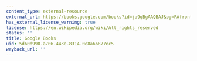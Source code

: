 ```yaml
---
content_type: external-resource
external_url: https://books.google.com/books?id=ja9qBgAAQBAJ&pg=PAfrontcover#v=onepage&q&f=false
has_external_license_warning: true
license: https://en.wikipedia.org/wiki/All_rights_reserved
status: ''
title: Google Books
uid: 5d60d998-a706-443e-8314-0e8a66877ec5
wayback_url: ''
---
```

